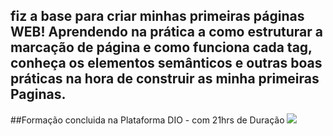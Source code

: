 ## fiz a base para criar minhas primeiras páginas WEB! Aprendendo na prática a como estruturar a marcação de página e como funciona cada tag, conheça os elementos semânticos e outras boas práticas na hora de construir as minha primeiras Paginas.
##Formação concluida na Plataforma DIO - com 21hrs de Duração
<img src="https://hermes.digitalinnovation.one/tracks/62ed1f1d-8d76-4bbc-905f-e73d20cb82f5.png">
